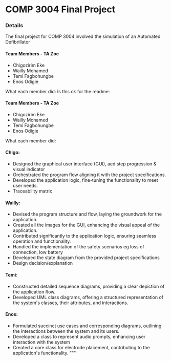 # COMP 3004 Final Project 

### Details
The final project for COMP 3004 involved the simulation of an Automated Defibrillator 


#### Team Members - TA Zoe
- Chigozirim Eke
- Wailly Mohamed
- Temi Fagbohungbe
- Enos Odigie

What each member did: 
Is this ok for the readme:

#### Team Members - TA Zoe
- Chigozirim Eke
- Wailly Mohamed
- Temi Fagbohungbe
- Enos Odigie

What each member did: 
#### Chigo:
- Designed the graphical user interface (GUI), aed step progression & visual indicator
- Orchestrated the program flow aligning it with the project specifications.
- Developed the application logic, fine-tuning the functionality to meet user needs.
- Traceability matrix


#### Wailly:
- Devised the program structure and flow, laying the groundwork for the application.
- Created all the images for the GUI, enhancing the visual appeal of the application.
- Contributed significantly to the application logic, ensuring seamless operation and functionality.
- Handled the implementation of the safety scenarios eg loss of connection, low battery
- Developed the state diagram from the provided project specifications
- Design decision/explanation

#### Temi:
- Constructed detailed sequence diagrams, providing a clear depiction of the application flow.
- Developed UML class diagrams, offering a structured representation of the system's classes, their attributes, and interactions.

#### Enos:
- Formulated succinct use cases and corresponding diagrams, outlining the interactions between the system and its users.
- Developed a class to represent audio prompts, enhancing user interaction with the system
- Created a core class for electrode placement, contributing to the application's functionality.
"""
